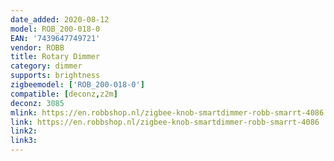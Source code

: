 ```yaml
---
date_added: 2020-08-12
model: ROB_200-018-0
EAN: '7439647749721'
vendor: ROBB
title: Rotary Dimmer
category: dimmer
supports: brightness
zigbeemodel: ['ROB_200-018-0']
compatible: [deconz,z2m]
deconz: 3085
mlink: https://en.robbshop.nl/zigbee-knob-smartdimmer-robb-smarrt-4086
link: https://en.robbshop.nl/zigbee-knob-smartdimmer-robb-smarrt-4086
link2: 
link3: 
---
```

